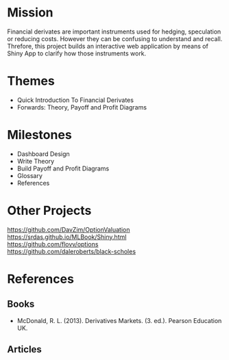 # Mission
Financial derivates are important instruments used for hedging, speculation or reducing costs. However they can be confusing to understand and recall. Threfore, this project builds an interactive web application by means of Shiny App to clarify how those instruments work.

# Themes
- Quick Introduction To Financial Derivates
- Forwards: Theory, Payoff and Profit Diagrams

# Milestones
- Dashboard Design
- Write Theory
- Build Payoff and Profit Diagrams
- Glossary
- References

# Other Projects
https://github.com/DavZim/OptionValuation  
https://srdas.github.io/MLBook/Shiny.html  
https://github.com/flovv/options  
https://github.com/daleroberts/black-scholes  
# References

## Books
-  McDonald, R. L. (2013). Derivatives Markets. (3. ed.). Pearson Education UK.

## Articles

